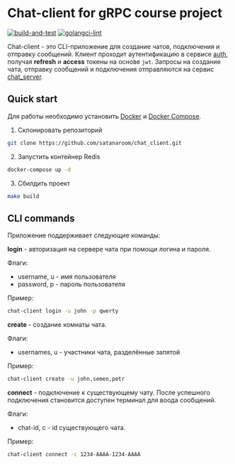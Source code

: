 # Chat-client for gRPC course project

[![build-and-test](https://github.com/satanaroom/chat_client/actions/workflows/build-and-test.yml/badge.svg?branch=main)](https://github.com/satanaroom/chat_client/actions/workflows/build-and-test.yml)
[![golangci-lint](https://github.com/satanaroom/chat_client/actions/workflows/golangci-lint.yml/badge.svg?branch=main)](https://github.com/satanaroom/chat_client/actions/workflows/golangci-lint.yml)

Chat-client - это CLI-приложение для создание чатов, подключения и отправку сообщений.
Клиент проходит аутентификацию в сервисе [auth](https://github.com/satanaroom/auth), 
получая **refresh** и **access** токены на основе `jwt`. Запросы на создание чата, 
отправку сообщений и подключения отправляются на сервис [chat_server](https://github.com/satanaroom/chat_server).

## Quick start
Для работы необходимо установить [Docker](https://docs.docker.com/engine/install/) и [Docker Compose](https://docs.docker.com/compose/install/).

1. Склонировать репозиторий
``` bash
git clone https://github.com/satanaroom/chat_client.git
```

2. Запустить контейнер Redis
``` bash
docker-compose up -d
```

3. Сбилдить проект
``` bash
make build
```

## CLI commands
Приложение поддерживает следующие команды:

**login** - авторизация на сервере чата при помощи логина и пароля.

Флаги: 
  * username, u - имя пользователя
  * password, p - пароль пользователя

Пример:
```bash
chat-client login -u john -p qwerty
```

**create** - создание комнаты чата.

Флаги:
* usernames, u - участники чата, разделённые запятой

Пример:
```bash
chat-client create -u john,semen,petr
```

**connect** - подключение к существующему чату. После успешного подключения становится доступен терминал для воода сообщений.

Флаги:
* chat-id, c - id существующего чата.

Пример:
```bash
chat-client connect -c 1234-AAAA-1234-AAAA
```

